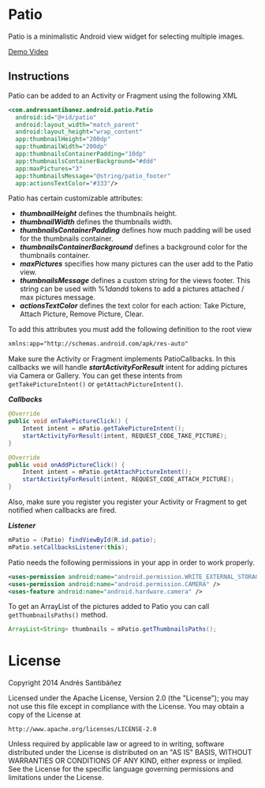 Patio
=====

Patio is a minimalistic Android view widget for selecting multiple images. 

[Demo Video](http://youtu.be/rg1SD7RO85o)

## Instructions

Patio can be added to an Activity or Fragment using the following XML

```XML
<com.andressantibanez.android.patio.Patio
  android:id="@+id/patio"
  android:layout_width="match_parent"
  android:layout_height="wrap_content"
  app:thumbnailHeight="200dp"
  app:thumbnailWidth="200dp"
  app:thumbnailsContainerPadding="10dp"
  app:thumbnailsContainerBackground="#ddd"
  app:maxPictures="3"
  app:thumbnailsMessage="@string/patio_footer"
  app:actionsTextColor="#333"/>
```

Patio has certain customizable attributes:
- ***thumbnailHeight*** defines the thumbnails height.
- ***thumbnailWidth*** defines the thumbnails width.
- ***thumbnailsContainerPadding*** defines how much padding will be used for the thumbnails container.
- ***thumbnailsContainerBackground*** defines a background color for the thumbnails container.
- ***maxPictures*** specifies how many pictures can the user add to the Patio view.
- ***thumbnailsMessage*** defines a custom string for the views footer. This string can be used with %1$d and %2$d tokens to add a pictures attached / max pictures message.
- ***actionsTextColor*** defines the text color for each action: Take Picture, Attach Picture, Remove Picture, Clear.

To add this attributes you must add the following definition to the root view
```XML
xmlns:app="http://schemas.android.com/apk/res-auto"
```

Make sure the Activity or Fragment implements PatioCallbacks. In this callbacks we will handle ***startActivityForResult*** intent for adding pictures via Camera or Gallery. You can get these intents from `getTakePictureIntent()` or `getAttachPictureIntent()`.

***Callbacks***
```java
@Override
public void onTakePictureClick() {
    Intent intent = mPatio.getTakePictureIntent();
    startActivityForResult(intent, REQUEST_CODE_TAKE_PICTURE);
}

@Override
public void onAddPictureClick() {
    Intent intent = mPatio.getAttachPictureIntent();
    startActivityForResult(intent, REQUEST_CODE_ATTACH_PICTURE);
}
```
Also, make sure you register you register your Activity or Fragment to get notified when callbacks are fired.

***Listener***
```java
mPatio = (Patio) findViewById(R.id.patio);
mPatio.setCallbacksListener(this);
```

Patio needs the following permissions in your app in order to work properly.
```XML
<uses-permission android:name="android.permission.WRITE_EXTERNAL_STORAGE" />
<uses-permission android:name="android.permission.CAMERA" />
<uses-feature android:name="android.hardware.camera" />
```
To get an ArrayList of the pictures added to Patio you can call `getThumbnailsPaths()` method.
```java
ArrayList<String> thumbnails = mPatio.getThumbnailsPaths();
```

License
=======
Copyright 2014 Andrés Santibáñez

Licensed under the Apache License, Version 2.0 (the "License");
you may not use this file except in compliance with the License.
You may obtain a copy of the License at

    http://www.apache.org/licenses/LICENSE-2.0

Unless required by applicable law or agreed to in writing, software
distributed under the License is distributed on an "AS IS" BASIS,
WITHOUT WARRANTIES OR CONDITIONS OF ANY KIND, either express or implied.
See the License for the specific language governing permissions and
limitations under the License.
